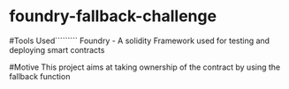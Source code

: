 # foundry-fallback-challenge

#Tools Used`````````
Foundry - A solidity Framework used for testing and deploying smart contracts

#Motive
This project aims at taking ownership of the contract by using the fallback function 
